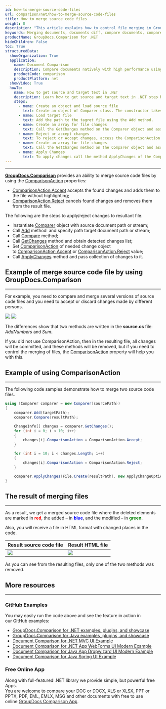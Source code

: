 ```yaml
---
id: how-to-merge-source-code-files
url: comparison/net/how-to-merge-source-code-files
title: How to merge source code files
weight: 8
description: "This article explains how to control file merging in GroupDocs.Comparison for .NET."
keywords: Merging documents, documents diff, compare documents, compare files
productName: GroupDocs.Comparison for .NET
hideChildren: False
toc: True
structuredData:
  showOrganization: True
  application:
    name: Document Comparison
    description: Compare documents natively with high performance using C# language and GroupDocs.Comparison for .NET
    productCode: comparison
    productPlatform: net
  showVideo: True
  howTo:
    name: How to get source and target text in .NET
    description: Learn how to get source and target text in .NET step by step
    steps:
      - name: Create an object and load source file
        text: Create an object of Comparer class. The constructor takes the source file path. You may specify absolute or relative file path as per your requirements.
      - name: Load target file
        text: Add the path to the tagret file using the Add method.
      - name: Create an array for file changes
        text: Call the GetChanges method on the Comparer object and assign the result to an array of type ChangeInfo.
      - name: Reject or accept changes
        text: To reject or Accept changes, access the ComparisonAction field of the array element and set the Reject or Accept value from the enum ComparisonAction.
      - name: Create an array for file changes
        text: Call the GetChanges method on the Comparer object and assign the result to an array of type ChangeInfo.
      - name: Apply Changes
        text: To apply changes call the method ApplyChanges of the Comparer class object. The method takes a file stream parameter of the resulting file and object of ApplyChangeOptions class which should contains a ChangeInfo array.
---
```


---

[**GroupDocs.Comparison**](https://products.groupdocs.com/comparison/net) provides an ability to merge source code files by using the [ComparisonAction](https://apireference.groupdocs.com/comparison/net/groupdocs.comparison.result/changeinfo/properties/comparisonaction) properties:

- [ComparisonAction.Accept](https://apireference.groupdocs.com/comparison/net/groupdocs.comparison.result/comparisonaction) accepts the found changes and adds them to the file without highlighting;
- [ComparisonAction.Reject](https://apireference.groupdocs.com/comparison/net/groupdocs.comparison.result/comparisonaction) cancels found changes and removes them from the result file.

The following are the steps to apply/reject changes to resultant file.

- Instantiate [Comparer](https://apireference.groupdocs.com/net/comparison/groupdocs.comparison/comparer) object with source document path or stream;
- Call [Add](https://apireference.groupdocs.com/net/comparison/groupdocs.comparison/comparer/methods/add/index) method  and specify path target document path or stream;
- Call [Compare](https://apireference.groupdocs.com/net/comparison/groupdocs.comparison/comparer/methods/compare/index) method;
- Call [GetChanges](https://apireference.groupdocs.com/net/comparison/groupdocs.comparison/comparer/methods/getchanges/index) method and obtain detected changes list;
- Set [ComparisonAction](https://apireference.groupdocs.com/net/comparison/groupdocs.comparison.result/changeinfo/properties/comparisonaction) of needed change object to [ComparisonAction.Accept](https://apireference.groupdocs.com/net/comparison/groupdocs.comparison.result/comparisonaction) or [ComparisonAction.Reject](https://apireference.groupdocs.com/net/comparison/groupdocs.comparison.result/comparisonaction) value;
- Call [ApplyChanges](https://apireference.groupdocs.com/net/comparison/groupdocs.comparison/comparer/methods/applychanges/index) method and pass collection of changes to it.

## Example of merge source code file by using GroupDocs.Comparison

---

For example, you need to compare and merge several versions of source code files and you need to accept or discard changes made by different persons.

![](/comparison/net/images/how-to-merge-source-code-file-source.png)
![](/comparison/net/images/how-to-merge-source-code-file-target.png)

The differences show that two methods are written in the **source.cs** file: _AddNumbers_ and _Sum_.

If you did not use ComparisonAction, then in the resulting file, all changes will be committed, and these methods will be removed, but if you need to control the merging of files, the [ComparisonAction](https://apireference.groupdocs.com/comparison/net/groupdocs.comparison.result/changeinfo/properties/comparisonaction) property will help you with this.

## Example of using ComparisonAction

---

The following code samples demonstrate how to merge two source code files.

```csharp
using (Comparer comparer = new Comparer(sourcePath))
{
    comparer.Add(targetPath);
    comparer.Compare(resultPath);

    ChangeInfo[] changes = comparer.GetChanges();
    for (int i = 0; i < 10; i++)
    {
        changes[i].ComparisonAction = ComparisonAction.Accept;
    }

    for (int i = 10; i < changes.Length; i++)
    {
    	changes[i].ComparisonAction = ComparisonAction.Reject;
    }

    comparer.ApplyChanges(File.Create(resultPath), new ApplyChangeOptions { Changes = changes });
}
```

## The result of merging files

---

As a result, we get a merged source code file where the deleted elements are marked in <font color="red">**red**</font>, the added – in <font color="blue">**blue**</font>, and the modified – in <font color="green">**green**</font>.

Also, you will receive a file in HTML format with changed places in the code.

| Result source code file                                                 | Result HTML file                                                          |
| ----------------------------------------------------------------------- | ------------------------------------------------------------------------- |
| ![](/comparison/net/images/how-to-merge-source-code-file-result-CS.png) | ![](/comparison/net/images/how-to-merge-source-code-file-result-HTML.png) |

As you can see from the resulting files, only one of the two methods was removed.

## More resources

---

### GitHub Examples

You may easily run the code above and see the feature in action in our GitHub examples:

- [GroupDocs.Comparison for .NET examples, plugins, and showcase](https://github.com/groupdocs-comparison/GroupDocs.Comparison-for-.NET)
- [GroupDocs.Comparison for Java examples, plugins, and showcase](https://github.com/groupdocs-comparison/GroupDocs.Comparison-for-Java)
- [Document Comparison for .NET MVC UI Example](https://github.com/groupdocs-comparison/GroupDocs.Comparison-for-.NET-MVC)
- [Document Comparison for .NET App WebForms UI Modern Example](https://github.com/groupdocs-comparison/GroupDocs.Comparison-for-.NET-WebForms)
- [Document Comparison for Java App Dropwizard UI Modern Example](https://github.com/groupdocs-comparison/GroupDocs.Comparison-for-Java-Dropwizard)
- [Document Comparison for Java Spring UI Example](https://github.com/groupdocs-comparison/GroupDocs.Comparison-for-Java-Spring)

### Free Online App

Along with full-featured .NET library we provide simple, but powerful free Apps.  
You are welcome to compare your DOC or DOCX, XLS or XLSX, PPT or PPTX, PDF, EML, EMLX, MSG and other documents with free to use online [GroupDocs Comparison App](https://products.groupdocs.app/comparison).
